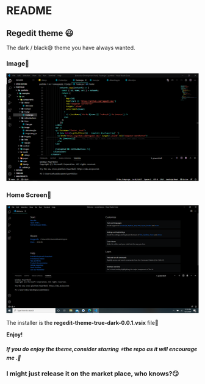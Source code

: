 # README
## Regedit theme  😃
   The dark / black😅 theme you have always wanted. 

### Image🤩
![regedit-theme-true-dark](2.png)
### Home Screen🤩
![regedit-theme-true-dark](dark.png)



 The installer is the **regedit-theme-true-dark-0.0.1.vsix** file👻

**Enjoy!**

##### If you do enjoy the theme,consider starring ⭐️the repo as it will encourage me .🥰
### I might just release it on the market place, who knows?😏